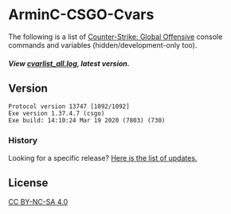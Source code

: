 # ArminC-CSGO-Cvars

The following is a list of [Counter-Strike: Global Offensive](https://steamdb.info/patchnotes/?appid=730) console commands and variables (hidden/development-only too).

##### View [cvarlist_all.log](https://github.com/ArmynC/ArminC-CSGO-Cvars/blob/master/cvarlist_all.log), latest version.

## Version

```
Protocol version 13747 [1092/1092]
Exe version 1.37.4.7 (csgo)
Exe build: 14:10:24 Mar 19 2020 (7803) (730)
```

### History

Looking for a specific release? [Here is the list of updates.](https://github.com/ArmynC/ArminC-CSGO-Cvars/commits/master/cvarlist_all.log)

## License
[CC BY-NC-SA 4.0](https://creativecommons.org/licenses/by-nc-sa/4.0/)